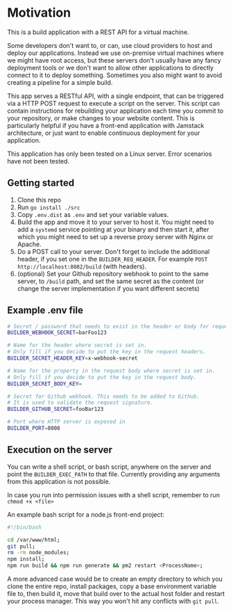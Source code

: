 # Motivation

This is a build application with a REST API for a virtual machine. 

Some developers don't want to, or can, use cloud providers to host and deploy our applications. Instead we use on-premise
virtual machines where we might have root access, but these servers don't usually have any fancy deployment tools or we don't want to allow
other applications to directly connect to it to deploy something. Sometimes you also might want to avoid creating a pipeline for a simple build.

This app serves a RESTful API, with a single endpoint, that can be triggered via a HTTP POST request to execute a script on the server. 
This script can contain instructions for rebuilding your application each time you commit to your repository, or make changes to your
website content. This is particularly helpful if you have a front-end application with Jamstack architecture, or just want to enable
continuous deployment for your application.

This application has only been tested on a Linux server. Error scenarios have not been tested.

## Getting started

1. Clone this repo
2. Run `go install ./src`
3. Copy `.env.dist` as `.env` and set your variable values.
4. Build the app and move it to your server to host it. You might need to add a `systemd` service pointing at your binary and then start it, after which you might need to set up a reverse proxy server with Nginx or Apache.
5. Do a POST call to your server. Don't forget to include the additional header, if you set one in the `BUILDER_REQ_HEADER`. For example `POST http://localhost:8082/build` (with headers).
6. (optional) Set your Github repository webhook to point to the same server, to `/build` path, and set the same secret as the content (or change the server implementation if you want different secrets) 

## Example .env file

```bash
# Secret / password that needs to exist in the header or body for request validation
BUILDER_WEBHOOK_SECRET=barFoo123

# Name for the header where secret is set in.
# Only fill if you decide to put the key in the request headers.
BUILDER_SECRET_HEADER_KEY=x-webhook-secret

# Name for the property in the request body where secret is set in.
# Only fill if you decide to put the key in the request body.
BUILDER_SECRET_BODY_KEY=

# Secret for Github webhook. This needs to be added to Github.
# It is used to validate the request signature.
BUILDER_GITHUB_SECRET=fooBar123

# Port where HTTP server is exposed in
BUILDER_PORT=8008
```

## Execution on the server

You can write a shell script, or bash script, anywhere on the server and point the `BUILDER_EXEC_PATH` to that file.
Currently providing any arguments from this application is not possible. 

In case you run into permission issues with a shell script, remember to run `chmod +x <file>`

An example bash script for a node.js front-end project:

```sh
#!/bin/bash

cd /var/www/html;
git pull;
rm -rm node_modules;
npm install;
npm run build && npm run generate && pm2 restart <ProcessName>;
```

A more advanced case would be to create an empty directory to which you clone the entire repo, install packages, copy a base environment variable file to, then build it, move that build over to the actual host folder and restart your process manager. This way you won't hit any conflicts with `git pull`.
